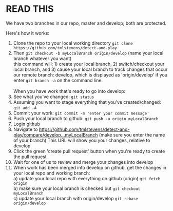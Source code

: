 # READ THIS
We have two branches in our repo, master and develop; both are protected.

Here's how it works:
 1. Clone the repo to your local working directory `git clone https://github.com/tmlstevens/detect-and-play`
 2. Then `git checkout -b myLocalBranch origin/develop` (name your local branch whatever you want)<br>
 this command will: 1) create your local branch, 2) switch/checkout your local branch, and 3) cause your local branch to track changes that occur our remote branch: develop, which is displayed as 'origin/develop' if you enter `git branch -a` on the command line.<br><br>
When you have work that's ready to go into develop:
3. See what you've changed: `git status`
4. Assuming you want to stage everything that you've created/changed: `git add -A`
5. Commit your work: `git commit -m 'enter your commit message'`
6. Push your local branch to github: `git push -u origin myLocalBranch`
7. Login github
8. Navigate to https://github.com/tmlstevens/detect-and-play/compare/develop...myLocalBranch (make sure you enter the name of your branch)
This URL will show you your changes, relative to develop
9. Click the green 'create pull request' button when you're ready to create the pull request
10. Wait for one of us to review and merge your changes into develop
11. When work has been merged into develop on github, get the changes in your local repo and working branch: <br>
   a) update your local repo with everything on github (origin) `git fetch origin` <br>
   b) make sure your local branch is checked out `git checkout myLocalBranch`<br>
   c) update your local branch with origin/develop `git rebase origin/develop`
